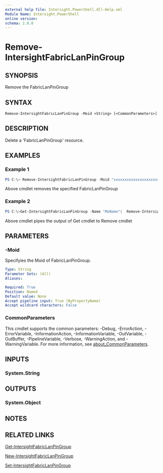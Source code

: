 ```yaml
---
external help file: Intersight.PowerShell.dll-Help.xml
Module Name: Intersight.PowerShell
online version:
schema: 2.0.0
---
```


# Remove-IntersightFabricLanPinGroup

## SYNOPSIS
Remove the FabricLanPinGroup

## SYNTAX

```
Remove-IntersightFabricLanPinGroup -Moid <String> [<CommonParameters>]
```

## DESCRIPTION
Delete a &apos;FabricLanPinGroup&apos; resource.

## EXAMPLES

### Example 1
```powershell
PS C:\> Remove-IntersightFabricLanPinGroup -Moid "xxxxxxxxxxxxxxxxxxxxxxxxxxx"
```
Above cmdlet removes the specified FabricLanPinGroup 

### Example 2
```powershell
PS C:\>Get-IntersightFabricLanPinGroup -Name "MoName"|  Remove-IntersightFabricLanPinGroup
```
Above cmdlet pipes the output of Get cmdlet to Remove cmdlet

## PARAMETERS

### -Moid
Specifyies the Moid of FabricLanPinGroup.

```yaml
Type: String
Parameter Sets: (All)
Aliases:

Required: True
Position: Named
Default value: None
Accept pipeline input: True (ByPropertyName)
Accept wildcard characters: False
```

### CommonParameters
This cmdlet supports the common parameters: -Debug, -ErrorAction, -ErrorVariable, -InformationAction, -InformationVariable, -OutVariable, -OutBuffer, -PipelineVariable, -Verbose, -WarningAction, and -WarningVariable. For more information, see [about_CommonParameters](http://go.microsoft.com/fwlink/?LinkID=113216).

## INPUTS

### System.String

## OUTPUTS

### System.Object
## NOTES

## RELATED LINKS

[Get-IntersightFabricLanPinGroup](./Get-IntersightFabricLanPinGroup.md)

[New-IntersightFabricLanPinGroup](./New-IntersightFabricLanPinGroup.md)

[Set-IntersightFabricLanPinGroup](./Set-IntersightFabricLanPinGroup.md)

